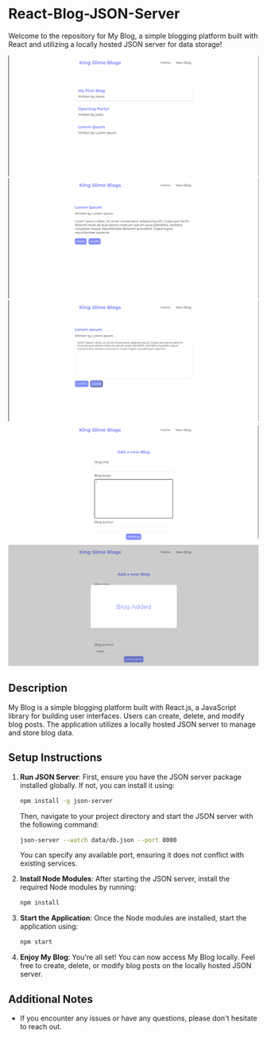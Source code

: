 # React-Blog-JSON-Server

Welcome to the repository for My Blog, a simple blogging platform built with React and utilizing a locally hosted JSON server for data storage!

<img src="/public/HomePage.png" title="HomePage - Sbaiti Mohammed" >
<img src="/public/Blog.png" title="Blog - Sbaiti Mohammed">
<img src="/public/ModifyBlog.png" title="ModifyBlog - Sbaiti Mohammed">
<img src="/public/AddBlog.png" title="Addblog - Sbaiti Mohammed">
<img src="/public/BlogAdded.png" title="blogAdded - Sbaiti Mohammed">

## Description

My Blog is a simple blogging platform built with React.js, a JavaScript library for building user interfaces. Users can create, delete, and modify blog posts. The application utilizes a locally hosted JSON server to manage and store blog data.

## Setup Instructions

1. **Run JSON Server**: First, ensure you have the JSON server package installed globally. If not, you can install it using:

   ```bash
   npm install -g json-server
   ```

   Then, navigate to your project directory and start the JSON server with the following command:

   ```bash
   json-server --watch data/db.json --port 8000
   ```

   You can specify any available port, ensuring it does not conflict with existing services.

2. **Install Node Modules**: After starting the JSON server, install the required Node modules by running:

   ```bash
   npm install
   ```

3. **Start the Application**: Once the Node modules are installed, start the application using:

   ```bash
   npm start
   ```

4. **Enjoy My Blog**: You're all set! You can now access My Blog locally. Feel free to create, delete, or modify blog posts on the locally hosted JSON server.

## Additional Notes

- If you encounter any issues or have any questions, please don't hesitate to reach out.

